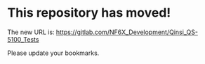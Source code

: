 # This repository has moved!

The new URL is: https://gitlab.com/NF6X_Development/Qinsi_QS-5100_Tests

Please update your bookmarks.
